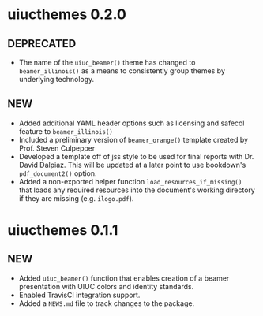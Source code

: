 # uiucthemes 0.2.0

## DEPRECATED

- The name of the `uiuc_beamer()` theme has changed to `beamer_illinois()` as 
  a means to consistently group themes by underlying technology.

## NEW

- Added additional YAML header options such as licensing and safecol feature 
  to `beamer_illinois()`
- Included a preliminary version of `beamer_orange()` template created by
  Prof. Steven Culpepper
- Developed a template off of jss style to be used for final reports with
  Dr. David Dalpiaz. This will be updated at a later point to use bookdown's
  `pdf_document2()` option.
- Added a non-exported helper function `load_resources_if_missing()` that
  loads any required resources into the document's working directory if they 
  are missing (e.g. `ilogo.pdf`).

# uiucthemes 0.1.1

## NEW 

- Added `uiuc_beamer()` function that enables creation of a beamer presentation
  with UIUC colors and identity standards.
- Enabled TravisCI integration support.
- Added a `NEWS.md` file to track changes to the package.
